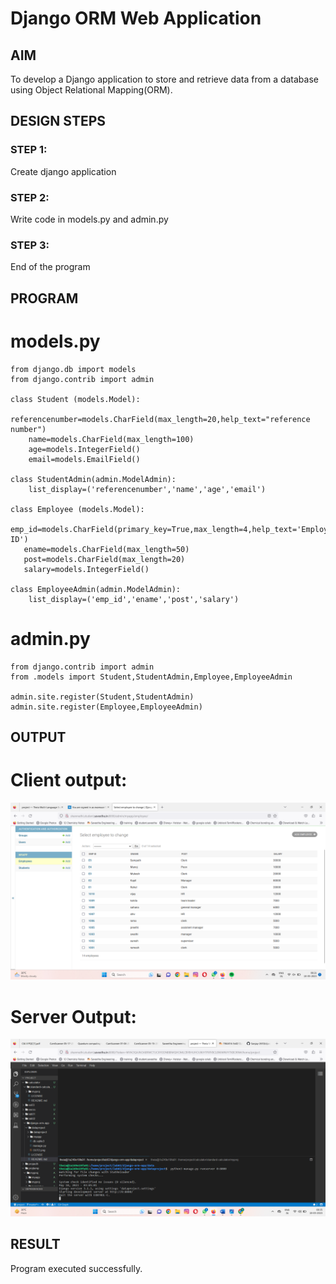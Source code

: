 # Django ORM Web Application

## AIM
To develop a Django application to store and retrieve data from a database using Object Relational Mapping(ORM).

## DESIGN STEPS

### STEP 1:
Create django application

### STEP 2:
Write code in models.py and admin.py

### STEP 3:
End of the program

## PROGRAM

# models.py
```
from django.db import models
from django.contrib import admin

class Student (models.Model):
    referencenumber=models.CharField(max_length=20,help_text="reference number")
    name=models.CharField(max_length=100)
    age=models.IntegerField()
    email=models.EmailField()

class StudentAdmin(admin.ModelAdmin):
    list_display=('referencenumber','name','age','email')

class Employee (models.Model):
   emp_id=models.CharField(primary_key=True,max_length=4,help_text='Employee ID')
   ename=models.CharField(max_length=50)
   post=models.CharField(max_length=20)
   salary=models.IntegerField()

class EmployeeAdmin(admin.ModelAdmin):
    list_display=('emp_id','ename','post','salary')
```

# admin.py
```
from django.contrib import admin
from .models import Student,StudentAdmin,Employee,EmployeeAdmin

admin.site.register(Student,StudentAdmin)
admin.site.register(Employee,EmployeeAdmin)
```

## OUTPUT

# Client output:
![OUTPUT](OUT2.png)

# Server Output:
![OUTPUT](client.png)

## RESULT
Program executed successfully.